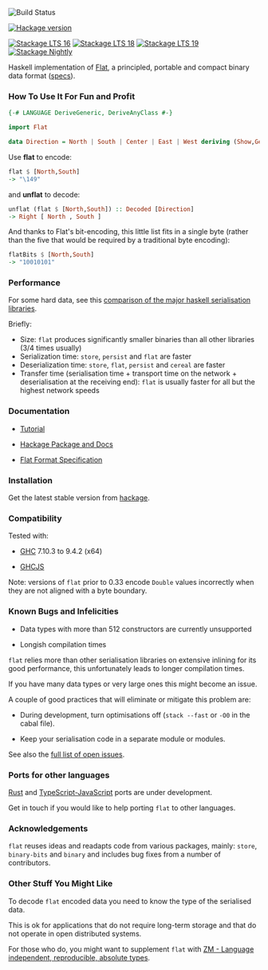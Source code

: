 
![Build Status](https://github.com/Quid2/flat/actions/workflows/haskell-ci.yml/badge.svg)

[![Hackage version](https://img.shields.io/hackage/v/flat.svg)](http://hackage.haskell.org/package/flat)

[![Stackage LTS 16](http://stackage.org/package/flat/badge/lts-16)](http://stackage.org/lts/package/flat)
[![Stackage LTS 18](http://stackage.org/package/flat/badge/lts-18)](http://stackage.org/lts/package/flat)
[![Stackage LTS 19](http://stackage.org/package/flat/badge/lts-19)](http://stackage.org/lts/package/flat)
[![Stackage Nightly](http://stackage.org/package/flat/badge/nightly)](http://stackage.org/nightly/package/flat)

Haskell implementation of [Flat](http://quid2.org/docs/Flat.pdf), a principled, portable and compact binary data format ([specs](http://quid2.org)).


### How To Use It For Fun and Profit

```haskell
{-# LANGUAGE DeriveGeneric, DeriveAnyClass #-}
```

```haskell
import Flat
```



```haskell
data Direction = North | South | Center | East | West deriving (Show,Generic,Flat)
```

Use **flat** to encode: 

```haskell
flat $ [North,South]
-> "\149"
```


and **unflat** to decode:

```haskell
unflat (flat $ [North,South]) :: Decoded [Direction]
-> Right [ North , South ]
```


And thanks to Flat's bit-encoding, this little list fits in a single byte (rather than the five that would be required by a traditional byte encoding):

```haskell
flatBits $ [North,South]
-> "10010101"
```



### Performance

For some hard data, see this [comparison of the major haskell serialisation libraries](https://github.com/haskell-perf/serialization).

Briefly:
 * Size: `flat` produces significantly smaller binaries than all other libraries (3/4 times usually)
 * Serialization time: `store`, `persist` and `flat` are faster
 * Deserialization time: `store`, `flat`, `persist` and `cereal` are faster
 * Transfer time (serialisation time + transport time on the network + deserialisation at the receiving end): `flat` is usually faster for all but the highest network speeds

### Documentation

* [Tutorial](http://hackage.haskell.org/package/flat/docs/Flat-Tutorial.html)

* [Hackage Package and Docs](http://hackage.haskell.org/package/flat)

* [Flat Format Specification](http://quid2.org/docs/Flat.pdf)


### Installation

Get the latest stable version from [hackage](https://hackage.haskell.org/package/flat).

### Compatibility

Tested with:

* [GHC](https://www.haskell.org/ghc/) 7.10.3 to 9.4.2 (x64)


* [GHCJS](https://github.com/ghcjs/ghcjs)

Note: versions of `flat` prior to 0.33 encode `Double` values incorrectly when they are not aligned with a byte boundary.



### Known Bugs and Infelicities

* Data types with more than 512 constructors are currently unsupported

* Longish compilation times

`flat` relies more than other serialisation libraries on extensive inlining for its good performance, this unfortunately leads to longer compilation times. 

If you have many data types or very large ones this might become an issue.

A couple of good practices that will eliminate or mitigate this problem are:

  * During development, turn optimisations off (`stack --fast` or `-O0` in the cabal file).

  * Keep your serialisation code in a separate module or modules.

See also the [full list of open issues](https://github.com/Quid2/flat/issues).

### Ports for other languages

[Rust](https://www.rust-lang.org/) and [TypeScript-JavaScript](https://github.com/Quid2/ts) ports are under development.


Get in touch if you would like to help porting `flat` to other languages.

### Acknowledgements

`flat` reuses ideas and readapts code from various packages, mainly: `store`, `binary-bits` and `binary` and includes bug fixes from a number of contributors.

### Other Stuff You Might Like

To decode `flat` encoded data you need to know the type of the serialised data.

This is ok for applications that do not require long-term storage and that do not operate in open distributed systems.

For those who do, you might want to supplement `flat` with [ZM - Language independent, reproducible, absolute types](https://github.com/Quid2/zm).
